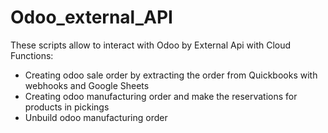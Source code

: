 # Odoo_external_API

These scripts allow to interact with Odoo by External Api with Cloud Functions:
- Creating odoo sale order by extracting the order from Quickbooks with webhooks and Google Sheets
- Creating odoo manufacturing order and make the reservations for products in pickings
- Unbuild odoo manufacturing order

